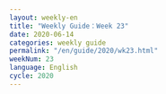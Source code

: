 ```yaml
---
layout: weekly-en
title: "Weekly Guide：Week 23"
date: 2020-06-14
categories: weekly guide
permalink: "/en/guide/2020/wk23.html"
weekNum: 23
language: English
cycle: 2020
---
```

